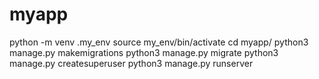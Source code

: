 # myapp
python -m venv .my_env
 source my_env/bin/activate
 cd myapp/
 python3 manage.py makemigrations
 python3 manage.py migrate
 python3 manage.py createsuperuser
 python3 manage.py runserver